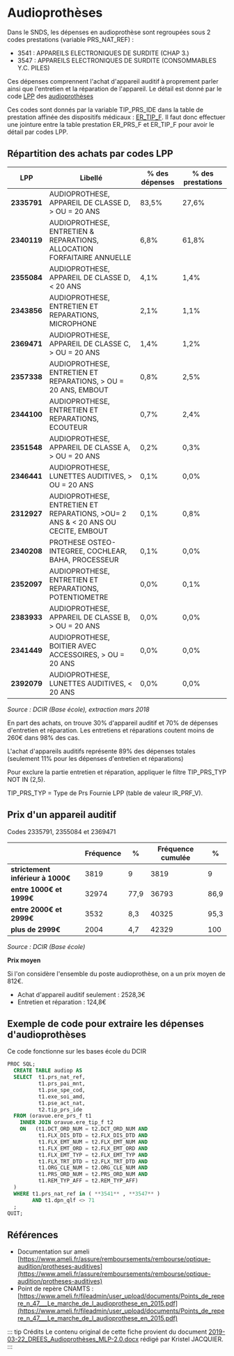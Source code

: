 # Audioprothèses
<!-- SPDX-License-Identifier: MPL-2.0 -->

Dans le SNDS, les dépenses en audioprothèse sont regroupées sous 2 codes prestations (variable PRS_NAT_REF) :

- 3541 : APPAREILS ELECTRONIQUES DE SURDITE  (CHAP 3.)
- 3547 : APPAREILS ELECTRONIQUES DE SURDITE (CONSOMMABLES Y.C. PILES)

Ces dépenses comprennent l'achat d'appareil auditif à proprement parler ainsi que l'entretien et la réparation de l'appareil. 
Le détail est donné par le code [LPP](../glossaire/LPP.md) des [audioprothèses](http://www.codage.ext.cnamts.fr/codif/tips//chapitre/index_chap.php?p_ref_menu_code=53&amp;p_site=AMELI)

Ces codes sont donnés par la variable TIP_PRS_IDE dans la table de prestation affinée des dispositifs médicaux : [ER_TIP_F](../tables/DCIR/ER_TIP_F.md). 
Il faut donc effectuer une jointure entre la table prestation ER_PRS_F et ER_TIP_F pour avoir le détail par codes LPP.

## Répartition des achats par codes LPP

| **LPP** | **Libellé** | **% des dépenses** | **% des prestations** |
| --- | --- | --- | --- |
| **2335791** | AUDIOPROTHESE, APPAREIL DE CLASSE D, > OU = 20 ANS | 83,5% | 27,6% |
| **2340119** | AUDIOPROTHESE, ENTRETIEN & REPARATIONS, ALLOCATION FORFAITAIRE ANNUELLE | 6,8% | 61,8% |
| **2355084** | AUDIOPROTHESE, APPAREIL DE CLASSE D, < 20 ANS | 4,1% | 1,4% |
| **2343856** | AUDIOPROTHESE, ENTRETIEN ET REPARATIONS, MICROPHONE | 2,1% | 1,1% |
| **2369471** | AUDIOPROTHESE, APPAREIL DE CLASSE C, > OU = 20 ANS | 1,4% | 1,2% |
| **2357338** | AUDIOPROTHESE, ENTRETIEN ET REPARATIONS, > OU = 20 ANS, EMBOUT | 0,8% | 2,5% |
| **2344100** | AUDIOPROTHESE, ENTRETIEN ET REPARATIONS, ECOUTEUR | 0,7% | 2,4% |
| **2351548** | AUDIOPROTHESE, APPAREIL DE CLASSE A, > OU = 20 ANS | 0,2% | 0,3% |
| **2346441** | AUDIOPROTHESE, LUNETTES AUDITIVES, > OU = 20 ANS | 0,1% | 0,0% |
| **2312927** | AUDIOPROTHESE, ENTRETIEN ET REPARATIONS, >OU= 2 ANS &amp; < 20 ANS OU CECITE, EMBOUT | 0,1% | 0,8% |
| **2340208** | PROTHESE OSTEO-INTEGREE, COCHLEAR, BAHA, PROCESSEUR | 0,1% | 0,0% |
| **2352097** | AUDIOPROTHESE, ENTRETIEN ET REPARATIONS, POTENTIOMETRE | 0,0% | 0,1% |
| **2383933** | AUDIOPROTHESE, APPAREIL DE CLASSE B, > OU = 20 ANS | 0,0% | 0,0% |
| **2341449** | AUDIOPROTHESE, BOITIER AVEC ACCESSOIRES, > OU = 20 ANS | 0,0% | 0,0% |
| **2392079** | AUDIOPROTHESE, LUNETTES AUDITIVES, < 20 ANS | 0,0% | 0,0% |

*Source : DCIR (Base école), extraction mars 2018*

En part des achats, on trouve 30% d'appareil auditif et 70% de dépenses d'entretien et réparation. Les entretiens et réparations coutent moins de 260€ dans 98% des cas.

L'achat d'appareils auditifs représente 89% des dépenses totales (seulement 11% pour les dépenses d'entretien et réparations)

Pour exclure la partie entretien et réparation, appliquer le filtre TIP_PRS_TYP NOT IN (2,5).

TIP_PRS_TYP = Type de Prs Fournie LPP (table de valeur IR_PRF_V).

## Prix d'un appareil auditif 

Codes 2335791, 2355084 et 2369471

|   | **Fréquence** | **%** | **Fréquence cumulée** | **%** |
| --- | --- | --- | --- | --- |
| **strictement inférieur à 1000€** | 3819 | 9 | 3819 | 9 |
| **entre 1000€ et 1999€** | 32974 | 77,9 | 36793 | 86,9 |
| **entre 2000€ et 2999€** | 3532 | 8,3 | 40325 | 95,3 |
| **plus de 2999€** | 2004 | 4,7 | 42329 | 100 |

*Source  : DCIR (Base école)*

**Prix moyen**

Si l'on considère l'ensemble du poste audioprothèse, on a un prix moyen de 812€.
- Achat d'appareil auditif seulement : 2528,3€
- Entretien et réparation : 124,8€

## Exemple de code pour extraire les dépenses d'audioprothèses

Ce code fonctionne sur les bases école du DCIR

```sql
PROC SQL;
  CREATE TABLE audiop AS
  SELECT  t1.prs_nat_ref,
          t1.prs_pai_mnt,
          t1.pse_spe_cod,
          t1.exe_soi_amd,
          t1.pse_act_nat,
          t2.tip_prs_ide
  FROM (oravue.ere_prs_f t1 
    INNER JOIN oravue.ere_tip_f t2
    ON   (t1.DCT_ORD_NUM = t2.DCT_ORD_NUM AND 
          t1.FLX_DIS_DTD = t2.FLX_DIS_DTD AND 
          t1.FLX_EMT_NUM = t2.FLX_EMT_NUM AND 
          t1.FLX_EMT_ORD = t2.FLX_EMT_ORD AND 
          t1.FLX_EMT_TYP = t2.FLX_EMT_TYP AND 
          t1.FLX_TRT_DTD = t2.FLX_TRT_DTD AND 
          t1.ORG_CLE_NUM = t2.ORG_CLE_NUM AND 
          t1.PRS_ORD_NUM = t2.PRS_ORD_NUM AND 
          t1.REM_TYP_AFF = t2.REM_TYP_AFF)
  )
  WHERE t1.prs_nat_ref in ( **3541** , **3547** )
        AND t1.dpn_qlf <> 71
  ;
QUIT;
```

## Références
- Documentation sur ameli [https://www.ameli.fr/assure/remboursements/rembourse/optique-audition/protheses-auditives](https://www.ameli.fr/assure/remboursements/rembourse/optique-audition/protheses-auditives)
- Point de repère CNAMTS : 
[https://www.ameli.fr/fileadmin/user_upload/documents/Points_de_repere_n_47___Le_marche_de_l_audioprothese_en_2015.pdf](https://www.ameli.fr/fileadmin/user_upload/documents/Points_de_repere_n_47___Le_marche_de_l_audioprothese_en_2015.pdf)

::: tip Crédits
Le contenu original de cette fiche provient du document [2019-03-22_DREES_Audioprothèses_MLP-2.0.docx](../files/DREES/2019-03-22_DREES_Audioproth%C3%A8ses_MPL-2.0.docx) rédigé par Kristel JACQUIER.
:::